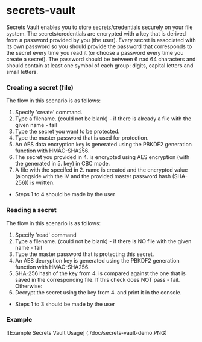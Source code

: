 # secrets-vault

Secrets Vault enables you to store secrets/credentials securely on your file system. The secrets/credentials are encrypted with a key that is derived from a password provided by you (the user). Every secret is associated with its own password so you should provide the password that corresponds to the secret every time you read it (or choose a password every time you create a secret). The password should be between 6 nad 64 characters and should contain at least one symbol of each group: digits, capital letters and small letters. 

### Creating a secret (file)

The flow in this scenario is as follows:

1. Specify 'create' command.
2. Type a filename. (could not be blank) - if there is already a file with the given name - fail
3. Type the secret you want to be protected.
4. Type the master password that is used for protection.
5. An AES data encryption key is generated using the PBKDF2 generation function with HMAC-SHA256.
6. The secret you provided in 4. is encrypted using AES encryption (with the generated in 5. key) in CBC mode.
7. A file with the specifed in 2. name is created and the encrypted value (alongside with the IV and the provided master password hash (SHA-256)) is written.

- Steps 1 to 4 should be made by the user

### Reading a secret

The flow in this scenario is as follows:

1. Specify 'read' command
2. Type a filename. (could not be blank) - if there is NO file with the given name - fail
3. Type the master password that is protecting this secret.
4. An AES decryption key is generated using the PBKDF2 generation function with HMAC-SHA256.
5. SHA-256 hash of the key from 4. is compared against the one that is saved in the corresponding file. If this check does NOT pass - fail. Otherwise:
6. Decrypt the secret using the key from 4. and print it in the console.

- Steps 1 to 3 should be made by the user

### Example
![Example Secrets Vault Usage] (./doc/secrets-vault-demo.PNG)
